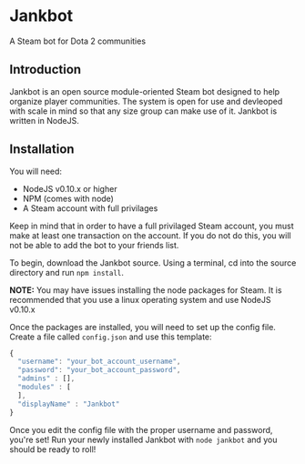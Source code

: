 # Jankbot
A Steam bot for Dota 2 communities

## Introduction
Jankbot is an open source module-oriented Steam bot designed to help organize
player communities. The system is open for use and devleoped with scale in mind
so that any size group can make use of it. Jankbot is written in NodeJS.

## Installation
You will need:
* NodeJS v0.10.x or higher
* NPM (comes with node)
* A Steam account with full privilages

Keep in mind that in order to have a full privilaged Steam account, you must
make at least one transaction on the account. If you do not do this, you will
not be able to add the bot to your friends list.

To begin, download the Jankbot source. Using a terminal, cd into the source
directory and run `npm install`.

**NOTE:** You may have issues installing the node packages for Steam. It is
recommended that you use a linux operating system and use NodeJS v0.10.x

Once the packages are installed, you will need to set up the config file.
Create a file called `config.json` and use this template:

```javascript
{
  "username": "your_bot_account_username",
  "password": "your_bot_account_password",
  "admins" : [],
  "modules" : [
  ],
  "displayName" : "Jankbot"
}
```

Once you edit the config file with the proper username and password, you're set!
Run your newly installed Jankbot with `node jankbot` and you should be ready to
roll!
